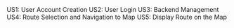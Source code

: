 <link to template slide> US1: User Account Creation
<link to template slide> US2: User Login
<link to template slide> US3: Backend Management
<link to template slide> US4: Route Selection and Navigation to Map
<link to template slide> US5: Display Route on the Map
